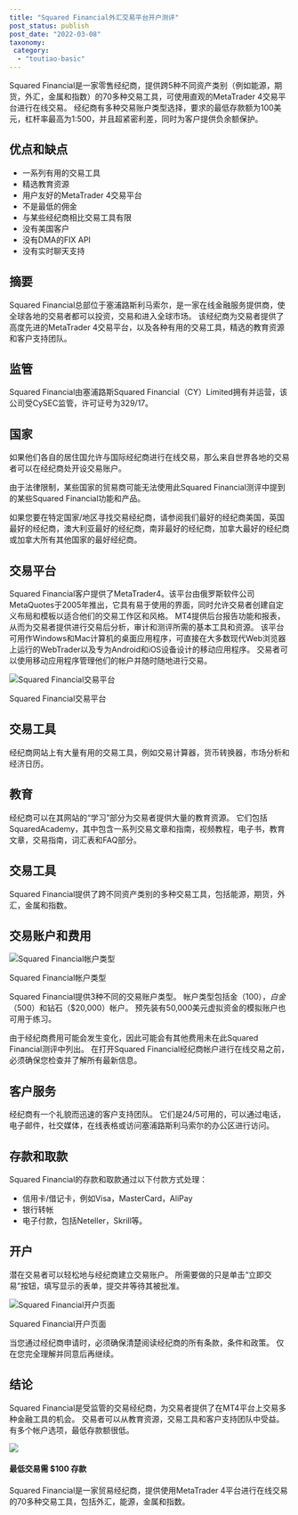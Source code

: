 ```yaml
---
title: "Squared Financial外汇交易平台开户测评"
post_status: publish
post_date: "2022-03-08"
taxonomy:
 category: 
  - "toutiao-basic"
---
```


Squared Financial是一家零售经纪商，提供跨5种不同资产类别（例如能源，期货，外汇，金属和指数）的70多种交易工具，可使用直观的MetaTrader 4交易平台进行在线交易。 经纪商有多种交易账户类型选择，要求的最低存款额为100美元，杠杆率最高为1:500，并且超紧密利差，同时为客户提供负余额保护。

## 优点和缺点
- 一系列有用的交易工具
- 精选教育资源
- 用户友好的MetaTrader 4交易平台
- 不是最低的佣金
- 与某些经纪商相比交易工具有限
- 没有美国客户
- 没有DMA的FIX API
- 没有实时聊天支持


## 摘要

Squared Financial总部位于塞浦路斯利马索尔，是一家在线金融服务提供商，使全球各地的交易者都可以投资，交易和进入全球市场。 该经纪商为交易者提供了高度先进的MetaTrader 4交易平台，以及各种有用的交易工具，精选的教育资源和客户支持团队。

## 监管

Squared Financial由塞浦路斯Squared Financial（CY）Limited拥有并运营，该公司受CySEC监管，许可证号为329/17。

## 国家

如果他们各自的居住国允许与国际经纪商进行在线交易，那么来自世界各地的交易者可以在经纪商处开设交易账户。

由于法律限制，某些国家的贸易商可能无法使用此Squared Financial测评中提到的某些Squared Financial功能和产品。

如果您要在特定国家/地区寻找交易经纪商，请参阅我们最好的经纪商美国，英国最好的经纪商，澳大利亚最好的经纪商，南非最好的经纪商，加拿大最好的经纪商或加拿大所有其他国家的最好经纪商。

## 交易平台

Squared Financial客户提供了MetaTrader4。该平台由俄罗斯软件公司MetaQuotes于2005年推出，它具有易于使用的界面，同时允许交易者创建自定义布局和模板以适合他们的交易工作区和风格。 MT4提供后台报告功能和报表，从而为交易者提供进行交易后分析，审计和测评所需的基本工具和资源。 该平台可用作Windows和Mac计算机的桌面应用程序，可直接在大多数现代Web浏览器上运行的WebTrader以及专为Android和iOS设备设计的移动应用程序。 交易者可以使用移动应用程序管理他们的帐户并随时随地进行交易。

![Squared Financial交易平台](https://cdn.fendou.la/funstoutiao/2020/11/SquaredFinancial-Review-Trading-Platform-1024x409.jpg "Squared Financial交易平台")

Squared Financial交易平台

## 交易工具

经纪商网站上有大量有用的交易工具，例如交易计算器，货币转换器，市场分析和经济日历。

## 教育

经纪商可以在其网站的“学习”部分为交易者提供大量的教育资源。 它们包括SquaredAcademy，其中包含一系列交易文章和指南，视频教程，电子书，教育文章，交易指南，词汇表和FAQ部分。

## 交易工具

Squared Financial提供了跨不同资产类别的多种交易工具，包括能源，期货，外汇，金属和指数。

## 交易账户和费用

![Squared Financial帐户类型](https://cdn.fendou.la/funstoutiao/2020/11/SquaredFinancial-Review-Account-Types-617x1024.jpg "Squared Financial帐户类型")

Squared Financial帐户类型

Squared Financial提供3种不同的交易账户类型。 帐户类型包括金（$100），白金（$500）和钻石（$20,000）帐户。 预先装有50,000美元虚拟资金的模拟账户也可用于练习。

由于经纪商费用可能会发生变化，因此可能会有其他费用未在此Squared Financial测评中列出。 在打开Squared Financial经纪商帐户进行在线交易之前，必须确保您检查并了解所有最新信息。

## 客户服务

经纪商有一个礼貌而迅速的客户支持团队。 它们是24/5可用的，可以通过电话，电子邮件，社交媒体，在线表格或访问塞浦路斯利马索尔的办公区进行访问。

## 存款和取款

Squared Financial的存款和取款通过以下付款方式处理：
- 信用卡/借记卡，例如Visa，MasterCard，AliPay
- 银行转帐
- 电子付款，包括Neteller，Skrill等。

## 开户

潜在交易者可以轻松地与经纪商建立交易账户。 所需要做的只是单击“立即交易”按钮，填写显示的表单，提交并等待其被批准。

![Squared Financial开户页面](https://cdn.fendou.la/funstoutiao/2020/11/SquaredFinancial-Review-Account-Opening-Page-404x1024.jpg "Squared Financial开户页面")

Squared Financial开户页面

当您通过经纪商申请时，必须确保清楚阅读经纪商的所有条款，条件和政策。 仅在您完全理解并同意后再继续。

## 结论

Squared Financial是受监管的交易经纪商，为交易者提供了在MT4平台上交易多种金融工具的机会。 交易者可以从教育资源，交易工具和客户支持团队中受益。 有多个帐户选项，最低存款额很低。

![](https://cdn.fendou.la/funstoutiao/2020/11/Squared-Financial-Logo.png)

#### 最低交易需 $100 存款

Squared Financial是一家贸易经纪商，提供使用MetaTrader 4平台进行在线交易的70多种交易工具，包括外汇，能源，金属和指数。

